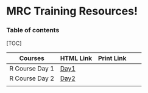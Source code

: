 MRC Training Resources!
===================

### Table of contents

[TOC]

| Courses        | HTML Link | Print Link |   |   |
|----------------|-----------|------------|---|---|
| R Course Day 1 | [Day1](introToR_Day1.html)          |            |   |   |
| R Course Day 2 |[Day2](introToR_Day1.html)           |            |   |   |
|                |           |            |   |   |
